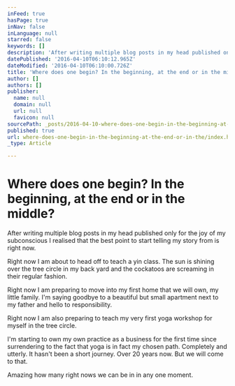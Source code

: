 ```yaml
---
inFeed: true
hasPage: true
inNav: false
inLanguage: null
starred: false
keywords: []
description: 'After writing multiple blog posts in my head published only for the joy of my subconscious I realised that the best point to start telling my story from is right now. '
datePublished: '2016-04-10T06:10:12.965Z'
dateModified: '2016-04-10T06:10:00.726Z'
title: 'Where does one begin? In the beginning, at the end or in the middle?  '
author: []
authors: []
publisher:
  name: null
  domain: null
  url: null
  favicon: null
sourcePath: _posts/2016-04-10-where-does-one-begin-in-the-beginning-at-the-end-or-in-the.md
published: true
url: where-does-one-begin-in-the-beginning-at-the-end-or-in-the/index.html
_type: Article

---
```

# Where does one begin? In the beginning, at the end or in the middle? 

After writing multiple blog posts in my head published only for the joy of my subconscious I realised that the best point to start telling my story from is right now. 

Right now I am about to head off to teach a yin class. The sun is shining over the tree circle in my back yard and the cockatoos are screaming in their regular fashion. 

Right now I am preparing to move into my first home that we will own, my little family. I'm saying goodbye to a beautiful but small apartment next to my father and hello to responsibility.

Right now I am also preparing to teach my very first yoga workshop for myself in the tree circle. 

I'm starting to own my own practice as a business for the first time since surrendering to the fact that yoga is in fact my chosen path. Completely and utterly. It hasn't been a short journey. Over 20 years now. But we will come to that.

Amazing how many right nows we can be in in any one moment.